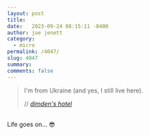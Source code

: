 ```yaml
---
layout: post
title:  
date:   2023-09-24 08:15:11 -0400
author: joe jenett
category:
  - micro 
permalink: /4047/
slug: 4047
summary: 
comments: false
---
```

<blockquote class="quoteback" data-title="dimden's hotel" data-author="//dimden" data-avatar="https://dimden.dev/images/dimden.gif" cite="https://dimden.dev/">
	<p>
		I'm from Ukraine (and yes, I still live here).
	</p>
	<footer>
		// 
		<cite>
			<a href="https://dimden.dev/">dimden's hotel</a>
		</cite>
	</footer>
</blockquote>

<p><br>Life goes on... 😎</p>

<a style="display:none;" href="https://brid.gy/publish/mastodon"><small>(cross-posted to mastodon)</small></a>